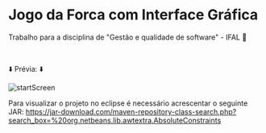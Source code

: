 # Jogo da Forca com Interface Gráfica
Trabalho para a disciplina de "Gestão e qualidade de software" - IFAL :thinking:

<br/>

:arrow_down: Prévia: :arrow_down:

![startScreen](https://user-images.githubusercontent.com/48254551/60399235-eccee780-9b37-11e9-973b-0e45715f3031.png)
<br/>


Para visualizar o projeto no eclipse é necessário acrescentar o seguinte JAR: https://jar-download.com/maven-repository-class-search.php?search_box=%20org.netbeans.lib.awtextra.AbsoluteConstraints
